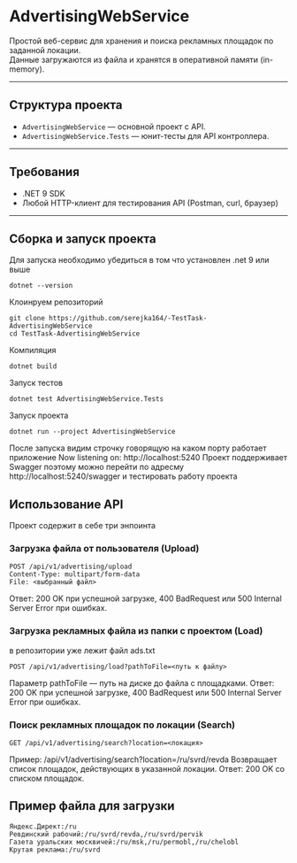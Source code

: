 # AdvertisingWebService

Простой веб-сервис для хранения и поиска рекламных площадок по заданной локации.  
Данные загружаются из файла и хранятся в оперативной памяти (in-memory).

---

## Структура проекта

- `AdvertisingWebService` — основной проект с API.
- `AdvertisingWebService.Tests` — юнит-тесты для API контроллера.

---

## Требования

- .NET 9 SDK
- Любой HTTP-клиент для тестирования API (Postman, curl, браузер)

---

## Сборка и запуск проекта
Для запуска необходимо убедиться в том что установлен .net 9 или выше
```
dotnet --version
```
Клоинруем репозиторий
```
git clone https://github.com/serejka164/-TestTask-AdvertisingWebService
cd TestTask-AdvertisingWebService
```
Компиляция
```
dotnet build
```
Запуск тестов
```
dotnet test AdvertisingWebService.Tests
```
Запуск проекта
```
dotnet run --project AdvertisingWebService
```
После запуска видим строчку говорящую на каком порту работает приложение
Now listening on: http://localhost:5240
Проект поддерживает Swagger поэтому можно перейти по адресму http://localhost:5240/swagger
и тестировать работу проекта

## Использование API
Проект содержит в себе три энпоинта
### Загрузка файла от пользователя (Upload)
```
POST /api/v1/advertising/upload
Content-Type: multipart/form-data
File: <выбранный файл>
```
Ответ: 200 OK при успешной загрузке, 400 BadRequest или 500 Internal Server Error при ошибках.
### Загрузка рекламных файла из папки с проектом (Load)
в репозитории уже лежит файл ads.txt 
```
POST /api/v1/advertising/load?pathToFile=<путь к файлу>
```
Параметр pathToFile — путь на диске до файла с площадками.
Ответ: 200 OK при успешной загрузке, 400 BadRequest или 500 Internal Server Error при ошибках.

### Поиск рекламных площадок по локации (Search)
```
GET /api/v1/advertising/search?location=<локация>
```
Пример: /api/v1/advertising/search?location=/ru/svrd/revda
Возвращает список площадок, действующих в указанной локации.
Ответ: 200 OK со списком площадок.


## Пример файла для загрузки

```
Яндекс.Директ:/ru
Ревдинский рабочий:/ru/svrd/revda,/ru/svrd/pervik
Газета уральских москвичей:/ru/msk,/ru/permobl,/ru/chelobl
Крутая реклама:/ru/svrd
```

